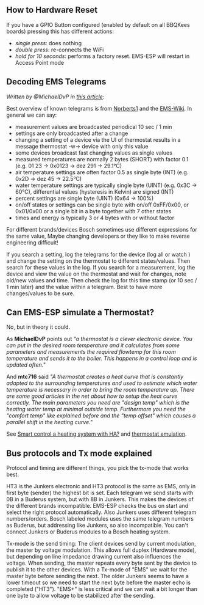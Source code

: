 ## How to Hardware Reset

If you have a GPIO Button configured (enabled by default on all BBQKees boards) pressing this has different actions:

- _single press_: does nothing
- _double press_: re-connects the WiFi
- _hold for 10 seconds_: performs a factory reset. EMS-ESP will restart in Access Point mode

## Decoding EMS Telegrams

_Written by @MichaelDvP in [this article](https://github.com/emsesp/EMS-ESP32/discussions/1612#discussioncomment-8408868):_

Best overview of known telegrams is from [Norberts1](https://github.com/norberts1/hometop_HT3/blob/master/HT3/docu/HT_EMS_Bus_messages.pdf) and the [EMS-Wiki](https://emswiki.thefischer.net/doku.php). In general we can say:

- measurement values are broadcasted periodical 10 sec / 1 min
- settings are only broadcasted after a change
- changing a setting of a device via the UI of thermostat results in a message thermostat -w-> device with only this value
- some devices broadcast fast changing values as single values
- measured temperatures are normally 2 bytes (SHORT) with factor 0.1 (e.g. 01 23 -> 0x0123 -> dez 291 -> 29.1°C)
- air temperature settings are often factor 0.5 as single byte (INT) (e.g. 0x2D -> dez 45 -> 22.5°C)
- water temperature settings are typically single byte (UINT) (e.g. 0x3C -> 60°C), differential values (hysteresis in Kelvin) are signed (INT)
- percent settings are single byte (UINT) (0x64 -> 100%)
- on/off states or settings can be single byte with on/off 0xFF/0x00, or 0x01/0x00 or a single bit in a byte together with 7 other states
- times and energy is typically 3 or 4 bytes with or without factor

For different brands/devices Bosch sometimes use different expressions for the same value, Maybe changing developers or they like to make reverse engineering difficult!

If you search a setting, log the telegrams for the device (log all or watch <device-id>) and change the setting on the thermostat to different states/values. Then search for these values in the log. If you search for a measurement, log the device and view the value on the thermostat and wait for changes, note old/new values and time. Then check the log for this time stamp (or 10 sec / 1 min later) and the value within a telegram. Best to have more changes/values to be sure.

## Can EMS-ESP simulate a Thermostat?

No, but in theory it could.

As **MichaelDvP** points out _"a thermostat is a clever electronic device. You can put in the desired room temperature and it calculates from some parameters and measurements the required flowtemp for this room temperature and sends it to the boiler. This happens in a control loop and is updated often."_

And **mtc716** said _"A thermostat creates a heat curve that is constantly adapted to the surrounding temperatures and used to estimate which water temperature is necessary in order to bring the room temperature up. There are some good articles in the net about how to setup the heat curve correctly. The main parameters you need are "design temp" which is the heating water temp at minimal outside temp. Furthermore you need the "comfort temp" like explained before and the "temp offset" which causes a parallel shift in the heating curve."_

See [Smart control a heating system with HA?](https://github.com/emsesp/EMS-ESP32/issues/144)
and [thermostat emulation](https://github.com/emsesp/EMS-ESP32/issues/151).

## Bus protocols and Tx mode explained

Protocol and timing are different things, you pick the tx-mode that works best.

HT3 is the Junkers electronic and HT3 protocol is the same as EMS, only in first byte (sender) the highest bit is set. Each telegram we send starts with 0B in a Buderus system, but with 8B in Junkers. This makes the devices of the different brands incompatible. EMS-ESP checks the bus on start and select the right protocol automatically. Also Junkers uses different telegram numbers/orders. Bosch labeled modules uses the same telegram numbers as Buderus, but addressing like Junkers, so also incompatible. You can't connect Junkers or Buderus modules to a Bosch heating system.

Tx-mode is the send timing: The client devices send by current modulation, the master by voltage modulation. This allows full duplex (Hardware mode), but depending on line impedance drawing current also influences the voltage. When sending, the master repeats every byte sent by the device to publish it to the other devices. With a Tx-mode of "EMS" we wait for the master byte before sending the next. The older Junkers seems to have a lower timeout so we need to start the next byte before the master echo is completed ("HT3"). "EMS+" is less critical and we can wait a bit longer than one byte to allow voltage to be stabilized after the sending.
